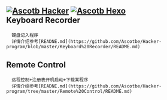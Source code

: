 [![Ascotb Hacker](https://img.shields.io/badge/Ascotbe-Hacker-brightgreen.svg?style=plastic&logo=github)](https://github.com/Ascotbe/Hacker-program/Keyboard%20Recorder)
[![Ascotb Hexo](https://img.shields.io/badge/Ascotbe-Hexo-brightgreen.svg?style=plastic&logo=github)](https://ascotbe.github.io/)  
Keyboard Recorder  
-
      键盘记入程序  
      详情介绍参考[READNE.md](https://github.com/Ascotbe/Hacker-program/blob/master/Keyboard%20Recorder/README.md)  
Remote Control  
-
      远程控制+注册表开机启动+下载某程序  
      详情介绍参考[READNE.md](https://github.com/Ascotbe/Hacker-program/tree/master/Remote%20Control/README.md)  
